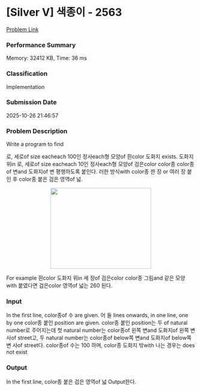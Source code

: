 <!-- Official English translation (US) — human-reviewed -->
<!-- Original: README.md -->
<!-- Translation generated: 2025-10-26 16:46:49 UTC -->

# [Silver V] 색종이 - 2563 

[Problem Link](https://www.acmicpc.net/problem/2563) 

### Performance Summary

Memory: 32412 KB, Time: 36 ms

### Classification

Implementation

### Submission Date

2025-10-26 21:46:57

### Problem Description

Write a program to find <p>로, 세로of size eacheach 100인 정사each형 모양of 흰color 도화지 exists.  도화지 위in 로, 세로of size eacheach 10인 정사each형 모양of 검은color color종 color종of 변and 도화지of 변 평행하도록 붙인다. 러한 방식with color종 한 장 or 여러 장 붙인 후 color종 붙은 검은 영역of 넓.</p>

<p style="text-align: center;"><img alt="" src="" style="width: 268px; height: 215px;"></p>

<p>For example 흰color 도화지 위in 세 장of 검은color color종 그림and 같은 모양with 붙였다면 검은color 영역of 넓는 260 된다.</p>

### Input 

 <p>In the first line, color종of 수 are given. 어 둘 lines onwards, in one line, one by one color종 붙인 position are given. color종 붙인 position는 두 of natural number로 주어지는데 첫  natural number는 color종of 왼쪽 변and 도화지of 왼쪽 변 사of street고, 두  natural number는 color종of below쪽 변and 도화지of below쪽 변 사of street다. color종of 수는 100 하며, color종 도화지 밖with 나는 경우는 does not exist</p>

### Output 

 <p>In the first line, color종 붙은 검은 영역of 넓 Output한다.</p>

